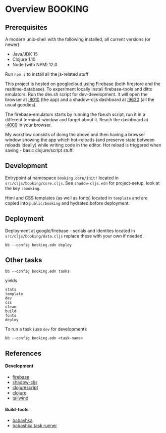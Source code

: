 # Overview BOOKING

## Prerequisites

A modern unix-shell with the following installed, all current versions (or newer)

- Java/JDK 15
- Clojure 1.10
- Node (with NPM) 12.0

Run `npm i` to install all the js-related stuff

This project is hosted on googlecloud using Firebase (both firestore and the
realtime-database). To experiment locally install firebase-tools and ditto
emulators. Run the dev.sh script for dev-development. It will open the browser
at [:8010](http://localhost:8010) (the app) and a shadow-cljs dashboard at [:9630](http://localhost:9630) (all the usual goodies).

The firebase-emulators starts by running the fbe.sh script, run it in a
different terminal-window and forget about it. Reach the dashboard at [:4000](http://localhost:4000) in
your browser.

My workflow consists of doing the above and then having a browser window
showing the app which hot-reloads (and preserve state between
reloads ideally) while writing code in the editor. Hot reload is triggered when
saving - basic clojure/script stuff.

## Development

Entrypoint at namespace `booking.core/init!` located
in `src/cljs/booking/core.cljs`. See `shadow-cljs.edn` for project-setup, look
at the key `:booking`.

Html and CSS templates (as well as fonts) located in `template` and are copied
into `public/booking` and hydrated before deployment.

## Deployment

Deployment at google/firebase - serials and identites located
in `src/cljs/booking/data.cljs` replace these with your own if needed.

```
bb --config booking.edn deploy
```

## Other tasks

```
bb --config booking.edn tasks
```

yields

```
stats
template
dev
css
clean
build
fonts
deploy
```

To run a task (use `dev` for development):

```
bb --config booking.edn <task-name>
```

## References

#### Development

- [firebase](https://firebase.google.com/)
- [shadow-cljs](https://shadow-cljs.github.io/docs/UsersGuide.html)
- [clojurescript](https://clojurescript.org/)
- [clojure](https://clojure.org/)
- [tailwind](https://tailwindcss.com/)

#### Build-tools

- [babashka](https://book.babashka.org/)
- [babashka task runner](https://book.babashka.org/#tasks)

